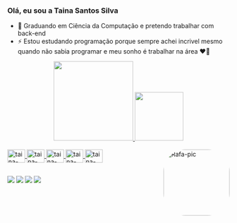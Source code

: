 ### Olá, eu sou a Taina Santos Silva

- 🌱 Graduando em Ciência da Computação e pretendo trabalhar com back-end
- ⚡ Estou estudando programação porque sempre achei incrivel mesmo quando não sabia programar e meu sonho é trabalhar na área ❤🤞

<div align="center">
  <a href="https://github.com/Tainassilva">
  <img height="180em" src="https://github-readme-stats.vercel.app/api?username=Tainassilva&show_icons=true&theme=radical&include_all_commits=true&count_private=true"/>
  <img height="110em" src="https://github-readme-stats.vercel.app/api/top-langs/?username=Tainassilva&layout=compact&langs_count=7&theme=radical"/>
</div>
  
  <div style="display: inline_block"><br>
  <img align="center" alt="taina-Java" height="30" width="40"      
  <img src="https://cdn.jsdelivr.net/gh/devicons/devicon/icons/java/java-original-wordmark.svg" />
  <img align="center" alt="taina-Html" height="30" width="40" 
  <img src="https://cdn.jsdelivr.net/gh/devicons/devicon/icons/html5/html5-original.svg" />
  <img align="center" alt="taina-Css" height="30" width="40" 
  <img src="https://cdn.jsdelivr.net/gh/devicons/devicon/icons/css3/css3-original.svg" />
  <img align="center" alt="taina-Angular" height="30" width="40" 
  <img src="https://cdn.jsdelivr.net/gh/devicons/devicon/icons/angularjs/angularjs-original.svg" />
  <img align="center" alt="taina-react" height="30" width="40" 
   <img src="https://cdn.jsdelivr.net/gh/devicons/devicon@latest/devicon.min.css" />
  <img align="right" alt="Rafa-pic" height="150" style="border-radius:50px;" src="https://i.picasion.com/pic91/e186d403c1fcf66fa3bb572e6b8bfd24.gif">
</div>
  
  ##
  
<div>
    <a href="https://www.youtube.com/channel/UCZZ_ZRdrBWb66m-hzRXmbyA" target="_blank"><img src="https://img.shields.io/badge/YouTube-FF0000?style=for-the-badge&logo=youtube&logoColor=white" target="_blank"></a>
  <a href="https://www.instagram.com/tatasilva2511" target="_blank"><img src="https://img.shields.io/badge/-Instagram-%23E4405F?style=for-the-badge&logo=instagram&logoColor=white" target="_blank"></a>
  <a href = "tainassilva25111996@gmail.com"><img src="https://img.shields.io/badge/-Gmail-%23333?style=for-the-badge&logo=gmail&logoColor=red" target="_blank"></a>
  <a href="https://www.linkedin.com/in/taina-silva-4b7653182" target="_blank"><img src="https://img.shields.io/badge/-LinkedIn-%230077B5?style=for-the-badge&logo=linkedin&logoColor=white" target="_blank"></a> 
</div>
  
